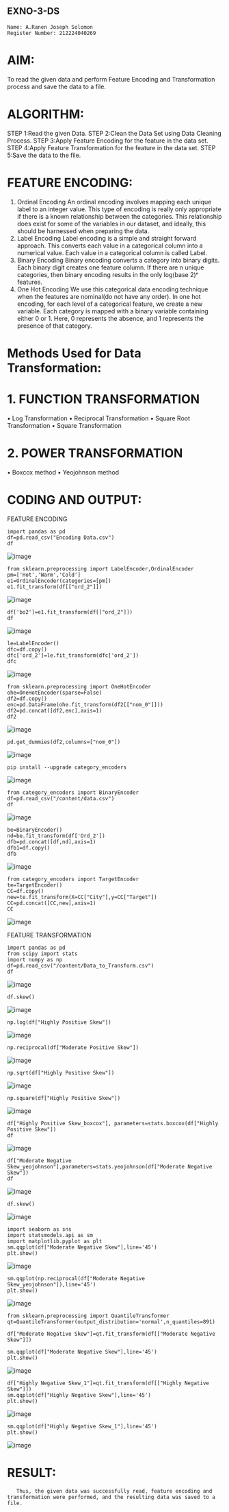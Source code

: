 ## EXNO-3-DS
    Name: A.Ranen Joseph Solomon
    Register Number: 212224040269
# AIM:
To read the given data and perform Feature Encoding and Transformation process and save the data to a file.

# ALGORITHM:
STEP 1:Read the given Data.
STEP 2:Clean the Data Set using Data Cleaning Process.
STEP 3:Apply Feature Encoding for the feature in the data set.
STEP 4:Apply Feature Transformation for the feature in the data set.
STEP 5:Save the data to the file.

# FEATURE ENCODING:
1. Ordinal Encoding
An ordinal encoding involves mapping each unique label to an integer value. This type of encoding is really only appropriate if there is a known relationship between the categories. This relationship does exist for some of the variables in our dataset, and ideally, this should be harnessed when preparing the data.
2. Label Encoding
Label encoding is a simple and straight forward approach. This converts each value in a categorical column into a numerical value. Each value in a categorical column is called Label.
3. Binary Encoding
Binary encoding converts a category into binary digits. Each binary digit creates one feature column. If there are n unique categories, then binary encoding results in the only log(base 2)ⁿ features.
4. One Hot Encoding
We use this categorical data encoding technique when the features are nominal(do not have any order). In one hot encoding, for each level of a categorical feature, we create a new variable. Each category is mapped with a binary variable containing either 0 or 1. Here, 0 represents the absence, and 1 represents the presence of that category.

# Methods Used for Data Transformation:
  # 1. FUNCTION TRANSFORMATION
• Log Transformation
• Reciprocal Transformation
• Square Root Transformation
• Square Transformation
  # 2. POWER TRANSFORMATION
• Boxcox method
• Yeojohnson method

# CODING AND OUTPUT:
FEATURE ENCODING
        
    import pandas as pd
    df=pd.read_csv("Encoding Data.csv")
    df
![image](https://github.com/user-attachments/assets/f0960a99-1db7-4050-b7c5-e7fde6e8b0bb)

    from sklearn.preprocessing import LabelEncoder,OrdinalEncoder
    pm=['Hot','Warm','Cold']
    e1=OrdinalEncoder(categories=[pm])
    e1.fit_transform(df[["ord_2"]])
![image](https://github.com/user-attachments/assets/44609999-a59f-4c9a-823d-b632d07b4cc7)

    df['bo2']=e1.fit_transform(df[["ord_2"]])
    df
![image](https://github.com/user-attachments/assets/08301ca0-7a20-4812-8c93-fef929a40b5a)

    le=LabelEncoder()
    dfc=df.copy()
    dfc['ord_2']=le.fit_transform(dfc['ord_2'])
    dfc
![image](https://github.com/user-attachments/assets/59476503-8f64-4ea4-b363-20c3a25f6c2f)

    from sklearn.preprocessing import OneHotEncoder
    ohe=OneHotEncoder(sparse=False)
    df2=df.copy()
    enc=pd.DataFrame(ohe.fit_transform(df2[["nom_0"]]))
    df2=pd.concat([df2,enc],axis=1)
    df2
![image](https://github.com/user-attachments/assets/c9f62e63-8a40-42a1-8a12-d4e317044f1a)

    pd.get_dummies(df2,columns=["nom_0"])
![image](https://github.com/user-attachments/assets/ee550900-a77a-44de-b4f3-8117771ecc8f)

    pip install --upgrade category_encoders
![image](https://github.com/user-attachments/assets/fc661ae2-f77b-4dc0-a954-269fdb474bcb)

    from category_encoders import BinaryEncoder
    df=pd.read_csv("/content/data.csv")
    df
![image](https://github.com/user-attachments/assets/8bc56a47-da9c-4fe0-a6c6-55fc6af89337)

    be=BinaryEncoder()
    nd=be.fit_transform(df['Ord_2'])
    dfb=pd.concat([df,nd],axis=1)
    dfb1=df.copy()
    dfb
![image](https://github.com/user-attachments/assets/7ecb3430-5f16-45bc-b35e-d764d42da231)

    from category_encoders import TargetEncoder
    te=TargetEncoder()
    CC=df.copy()
    new=te.fit_transform(X=CC["City"],y=CC["Target"])
    CC=pd.concat([CC,new],axis=1)
    CC
![image](https://github.com/user-attachments/assets/c3202b53-c662-4782-8391-6b6a4b3b42a9)

FEATURE TRANSFORMATION
    
    import pandas as pd
    from scipy import stats
    import numpy as np
    df=pd.read_csv("/content/Data_to_Transform.csv")
    df
![image](https://github.com/user-attachments/assets/8b331764-4df4-4336-9b0d-eab15fc46aae)

    df.skew()
![image](https://github.com/user-attachments/assets/223b68f8-6321-4dbc-80bd-2736d936ba6d)

    np.log(df["Highly Positive Skew"])
![image](https://github.com/user-attachments/assets/398ca687-4b1f-4b7b-bb8f-bd3d70275426)

    np.reciprocal(df["Moderate Positive Skew"])
![image](https://github.com/user-attachments/assets/3eb61c30-17bb-42e3-8cfd-0a58756efc2f)

    np.sqrt(df["Highly Positive Skew"])
![image](https://github.com/user-attachments/assets/6e3b678e-a599-42e4-8fb4-97e8e2cc49e3)

    np.square(df["Highly Positive Skew"])
![image](https://github.com/user-attachments/assets/7aabb457-e3aa-4be0-b3c0-d4bc5951b2d6)

    df["Highly Positive Skew_boxcox"], parameters=stats.boxcox(df["Highly Positive Skew"])
    df
![image](https://github.com/user-attachments/assets/0c2ec851-6885-4033-893c-b87756316e41)

    df["Moderate Negative Skew_yeojohnson"],parameters=stats.yeojohnson(df["Moderate Negative Skew"])
    df
![image](https://github.com/user-attachments/assets/a6d56249-01dd-4ec5-ab39-595e7af8384a)

    df.skew()
![image](https://github.com/user-attachments/assets/42ce0204-ecd6-43ec-b2f0-8b5a33059eca)

    import seaborn as sns
    import statsmodels.api as sm
    import matplotlib.pyplot as plt
    sm.qqplot(df["Moderate Negative Skew"],line='45')
    plt.show()
![image](https://github.com/user-attachments/assets/c9021494-c526-4ed3-8ef5-8c392bdb7fc4)

    sm.qqplot(np.reciprocal(df["Moderate Negative Skew_yeojohnson"]),line='45')
    plt.show()
![image](https://github.com/user-attachments/assets/a5ebc128-b7ab-4769-8c36-e42e83752839)

    from sklearn.preprocessing import QuantileTransformer
    qt=QuantileTransformer(output_distribution='normal',n_quantiles=891)

    df["Moderate Negative Skew"]=qt.fit_transform(df[["Moderate Negative Skew"]])

    sm.qqplot(df["Moderate Negative Skew"],line='45')
    plt.show()
![image](https://github.com/user-attachments/assets/c487cc0c-d52e-4cca-8ffd-f5b277a98097)

    df["Highly Negative Skew_1"]=qt.fit_transform(df[["Highly Negative Skew"]])
    sm.qqplot(df["Highly Negative Skew"],line='45')
    plt.show()
![image](https://github.com/user-attachments/assets/b120f486-27d6-4eba-ab23-91164f6bbad1)

    sm.qqplot(df["Highly Negative Skew_1"],line='45')
    plt.show()
![image](https://github.com/user-attachments/assets/8fae6cb4-afa9-4f17-b73d-65b7f2a072b2)
  
# RESULT:
       Thus, the given data was successfully read, feature encoding and transformation were performed, and the resulting data was saved to a file.

       

